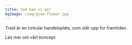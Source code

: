 ```yaml
---
title: Vad kan vi ge?
bgImage: /img/give-flower.jpg
---
```

Traid är en cirkular handelsplats, som står upp for framtiden.

Läs mer om vårt koncept.
